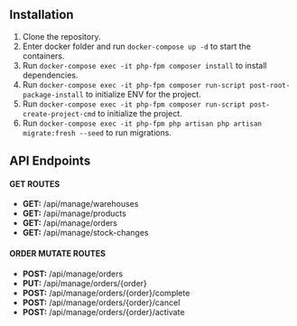## Installation

1. Clone the repository.
2. Enter docker folder and run `docker-compose up -d` to start the containers.
3. Run `docker-compose exec -it php-fpm composer install` to install dependencies.
4. Run `docker-compose exec -it php-fpm composer run-script post-root-package-install` to initialize ENV for the project.
5. Run `docker-compose exec -it php-fpm composer run-script post-create-project-cmd` to initialize the project.
6. Run `docker-compose exec -it php-fpm php artisan php artisan migrate:fresh --seed` to run migrations.

## API Endpoints

#### GET ROUTES
- **GET:** /api/manage/warehouses
- **GET:** /api/manage/products
- **GET:** /api/manage/orders
- **GET:** /api/manage/stock-changes

#### ORDER MUTATE ROUTES
- **POST:** /api/manage/orders
- **PUT:** /api/manage/orders/{order}
- **POST:** /api/manage/orders/{order}/complete
- **POST:** /api/manage/orders/{order}/cancel
- **POST:** /api/manage/orders/{order}/activate